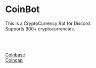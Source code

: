 # CoinBot
This is a CryptoCurrency Bot for Discord.
<br>
Supports 900+ cryptocurrencies.


<br>
<br>
<br>
<a href="https://developers.coinbase.com/">Coinbase</a>
<br>
<a href="http://coincap.io">Coincap</a>
